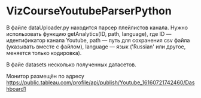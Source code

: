 # VizCourseYoutubeParserPython

В файле dataUploader.py находится парсер плейлистов канала. Нужно использовать функцию getAnalytics(ID, path, language), где ID — идентификатор канала Youtube, path — путь для сохранения csv файла (указывать вместе с файлом), language — язык ('Russian' или другое, меняется только кодировка).

В файе datasets несколько полученных датасетов.

Монитор размещён по адресу https://public.tableau.com/profile/api/publish/Youtube_16160721742460/Dashboard1
